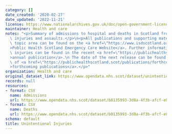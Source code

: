 ```yaml
---
category: []
date_created: '2020-02-27'
date_updated: '2022-11-21'
license: https://www.nationalarchives.gov.uk/doc/open-government-licence/version/3/
maintainer: Health and care
notes: "<p>Summary of admissions to hospital and deaths in Scotland from unintentional\
  \ injuries and assaults.</p>\n<p>All publications and supporting material to this\
  \ topic area can be found on the <a href=\"https://www.isdscotland.org/Health-Topics/Emergency-Care/\"\
  >Public Health Scotland Emergency Care Website</a>. Further information on unintentional\
  \ injuries can be found in the recent <a href=\"https://publichealthscotland.scot/publications/unintentional-injuries/\"\
  >annual publication</a>.\n The date of the next release can be found on our list\
  \ of <a href=\"https://publichealthscotland.scot/publications/forthcoming-publications/\"\
  >forthcoming publications</a>.</p>"
organization: Health and care
original_dataset_link: https://www.opendata.nhs.scot/dataset/unintentional-injuries
records: null
resources:
- format: CSV
  name: Admissions
  url: https://www.opendata.nhs.scot/dataset/b0135993-3d8a-4f3b-afcf-e01f4d52137c/resource/aee43295-2a13-48f6-bf05-92769ca7c6cf/download/ui_admissions_2022.csv
- format: CSV
  name: Deaths
  url: https://www.opendata.nhs.scot/dataset/b0135993-3d8a-4f3b-afcf-e01f4d52137c/resource/89807e07-fc5f-4b5e-a077-e4cf59491139/download/ui_deaths_-2022-.csv
schema: default
title: Unintentional Injuries
---
```

